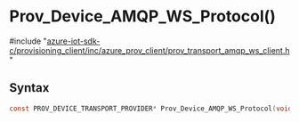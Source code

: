 # Prov_Device_AMQP_WS_Protocol()

\#include "[azure-iot-sdk-c/provisioning_client/inc/azure_prov_client/prov_transport_amqp_ws_client.h](../iot-c-ref-prov-transport-amqp-ws-client-h.md)"  

## Syntax

```C
const PROV_DEVICE_TRANSPORT_PROVIDER* Prov_Device_AMQP_WS_Protocol(void);
```

